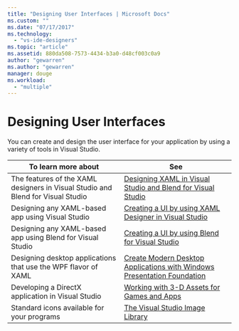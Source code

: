 ```yaml
---
title: "Designing User Interfaces | Microsoft Docs"
ms.custom: ""
ms.date: "07/17/2017"
ms.technology: 
  - "vs-ide-designers"
ms.topic: "article"
ms.assetid: 880da508-7573-4434-b3a0-d48cf003c0a9
author: "gewarren"
ms.author: "gewarren"
manager: douge
ms.workload: 
  - "multiple"
---
```

# Designing User Interfaces
You can create and design the user interface for your application by using a variety of tools in Visual Studio.
  
|To learn more about|See|
|-------------------------|---------|
| The features of the XAML designers in Visual Studio and Blend for Visual Studio | [Designing XAML in Visual Studio and Blend for Visual Studio](../designers/designing-xaml-in-visual-studio.md) |
| Designing any XAML-based app using Visual Studio|[Creating a UI by using XAML Designer in Visual Studio](creating-a-ui-by-using-xaml-designer-in-visual-studio.md) |
| Designing any XAML-based app using Blend for Visual Studio | [Creating a UI by using Blend for Visual Studio](creating-a-ui-by-using-blend-for-visual-studio.md) |
|Designing desktop applications that use the WPF flavor of XAML | [Create Modern Desktop Applications with Windows Presentation Foundation](../designers/create-modern-desktop-applications-with-windows-presentation-foundation.md) |
| Developing a DirectX application in Visual Studio | [Working with 3-D Assets for Games and Apps](../designers/working-with-3-d-assets-for-games-and-apps.md) |
| Standard icons available for your programs | [The Visual Studio Image Library](../designers/the-visual-studio-image-library.md) |
